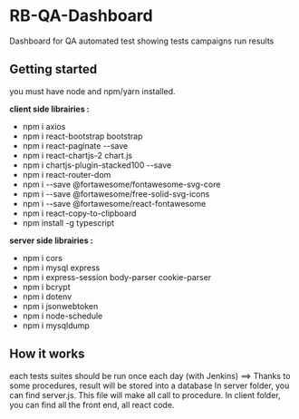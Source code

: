 # RB-QA-Dashboard

Dashboard for QA automated test showing tests campaigns run results

## Getting started

you must have node and npm/yarn installed.

**client side librairies :**

- npm i axios
- npm i react-bootstrap bootstrap
- npm i react-paginate --save
- npm i react-chartjs-2 chart.js
- npm i chartjs-plugin-stacked100 --save
- npm i react-router-dom
- npm i --save @fortawesome/fontawesome-svg-core
- npm i --save @fortawesome/free-solid-svg-icons
- npm i --save @fortawesome/react-fontawesome
- npm i react-copy-to-clipboard
- npm install -g typescript

**server side librairies :**

- npm i cors
- npm i mysql express
- npm i express-session body-parser cookie-parser
- npm i bcrypt
- npm i dotenv
- npm i jsonwebtoken
- npm i node-schedule
- npm i mysqldump

## How it works

each tests suites should be run once each day (with Jenkins) ==> Thanks to some procedures, result will be stored into a database
In server folder, you can find server.js. This file will make all call to procedure.
In client folder, you can find all the front end, all react code.
